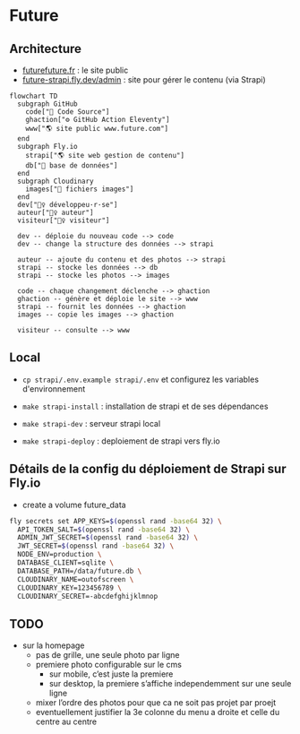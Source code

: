 # Future

## Architecture

- [futurefuture.fr](https://www.futurefuture.fr) : le site public
- [future-strapi.fly.dev/admin](https://future-strapi.fly.dev/admin) : site pour gérer le contenu (via Strapi)


```mermaid
flowchart TD
  subgraph GitHub
    code["📁 Code Source"]
    ghaction["⚙️ GitHub Action Eleventy"]
    www["🌎 site public www.future.com"]
  end
  subgraph Fly.io
    strapi["🌎 site web gestion de contenu"]
    db["📁 base de données"]
  end
  subgraph Cloudinary
    images["📁 fichiers images"]
  end
  dev["🙋‍♀️ développeu·r·se"]
  auteur["🙋‍♀️ auteur"]
  visiteur["🙋‍♀️ visiteur"]

  dev -- déploie du nouveau code --> code
  dev -- change la structure des données --> strapi

  auteur -- ajoute du contenu et des photos --> strapi
  strapi -- stocke les données --> db
  strapi -- stocke les photos --> images

  code -- chaque changement déclenche --> ghaction
  ghaction -- génère et déploie le site --> www
  strapi -- fournit les données --> ghaction
  images -- copie les images --> ghaction

  visiteur -- consulte --> www
```


## Local

- `cp strapi/.env.example strapi/.env` et configurez les variables d'environnement

- `make strapi-install` : installation de strapi et de ses dépendances
- `make strapi-dev` : serveur strapi local
- `make strapi-deploy` : deploiement de strapi vers fly.io

## Détails de la config du déploiement de Strapi sur Fly.io

- create a volume future_data

```sh
fly secrets set APP_KEYS=$(openssl rand -base64 32) \
  API_TOKEN_SALT=$(openssl rand -base64 32) \
  ADMIN_JWT_SECRET=$(openssl rand -base64 32) \
  JWT_SECRET=$(openssl rand -base64 32) \
  NODE_ENV=production \
  DATABASE_CLIENT=sqlite \
  DATABASE_PATH=/data/future.db \
  CLOUDINARY_NAME=outofscreen \
  CLOUDINARY_KEY=123456789 \
  CLOUDINARY_SECRET=-abcdefghijklmnop
```


## TODO

- sur la homepage
  - pas de grille, une seule photo par ligne
  - premiere photo configurable sur le cms
    - sur mobile, c’est juste la premiere
    - sur desktop, la premiere s’affiche independemment sur une seule ligne
  - mixer l’ordre des photos pour que ca ne soit pas projet par proejt
  - eventuellement justifier la 3e colonne du menu a droite et celle du centre au centre

